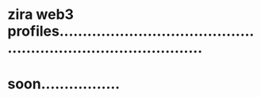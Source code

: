 # zira web3 profiles....................................................................................
# soon.................
